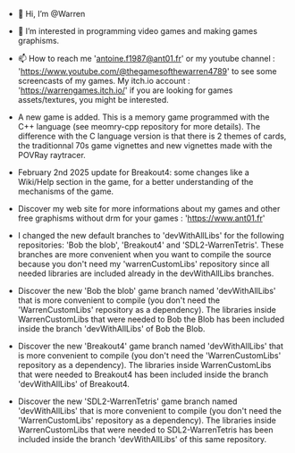 - 👋 Hi, I’m @Warren
- 👀 I’m interested in programming video games and making games graphisms.
- 📫 How to reach me 'antoine.f1987@ant01.fr' or my youtube channel : 'https://www.youtube.com/@thegamesofthewarren4789' to see some screencasts of my games. My itch.io account : 'https://warrengames.itch.io/' if you are looking for games assets/textures, you might be interested.

- A new game is added. This is a memory game programmed with the C++ language (see meomry-cpp repository for more details). The difference with the C language version is that there is 2 themes of cards, the traditionnal 70s game vignettes and new vignettes made with the POVRay raytracer.
- February 2nd 2025 update for Breakout4: some changes like a Wiki/Help section in the game, for a better understanding of the mechanisms of the game.

- Discover my web site for more informations about my games and other free graphisms without drm for your games : 'https://www.ant01.fr'

- I changed the new default branches to 'devWithAllLibs' for the following repositories: 'Bob the blob', 'Breakout4' and 'SDL2-WarrenTetris'. These branches are more convenient when you want to compile the source because you don't need my 'warrenCustomLibs' repository since all needed libraries are included already in the devWithAllLibs branches.

- Discover the new 'Bob the blob' game branch named 'devWithAllLibs' that is more convenient to compile (you don't need the 'WarrenCustomLibs' repository as a dependency). The libraries inside WarrenCustomLibs that were needed to Bob the Blob has been included inside the branch 'devWithAllLibs' of Bob the Blob.
- Discover the new 'Breakout4' game branch named 'devWithAllLibs' that is more convenient to compile (you don't need the 'WarrenCustomLibs' repository as a dependency). The libraries inside WarrenCustomLibs that were needed to Breakout4 has been included inside the branch 'devWithAllLibs' of Breakout4.
- Discover the new 'SDL2-WarrenTetris' game branch named 'devWithAllLibs' that is more convenient to compile (you don't need the 'WarrenCustomLibs' repository as a dependency). The libraries inside WarrenCustomLibs that were needed to SDL2-WarrenTetris has been included inside the branch 'devWithAllLibs' of this same repository.
<!---
WarrenGames/WarrenGames is a ✨ special ✨ repository because its `README.md` (this file) appears on your GitHub profile.
You can click the Preview link to take a look at your changes.
--->
